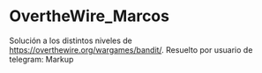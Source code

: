 # OvertheWire_Marcos
Solución a los distintos niveles de https://overthewire.org/wargames/bandit/. Resuelto por usuario de telegram: Markup
